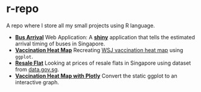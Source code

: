 # r-repo
A repo where I store all my small projects using R language.

- [**Bus Arrival**](https://jyzhang.shinyapps.io/bus_arrival/) Web Application: A [**shiny**](https://shiny.rstudio.com/) application that tells the estimated arrival timing of buses in Singapore.
- [**Vaccination Heat Map**](https://jyzhang88.github.io/uneven-odds/2017/02/06/recreating-vaccination-heatmap.html) Recreating [WSJ vaccination heat map](http://graphics.wsj.com/infectious-diseases-and-vaccines/) using `ggplot`.
- [**Resale Flat**](https://jyzhang88.github.io/uneven-odds/2017/02/14/resale-flat-prices.html) Looking at prices of resale flats in Singapore using dataset from [data.gov.sg](https://data.gov.sg/).
- [**Vaccination Heat Map with Plotly**](https://jyzhang88.github.io/uneven-odds/2017/02/28/vaccination-plotly.html) Convert the static ggplot to an interactive graph.